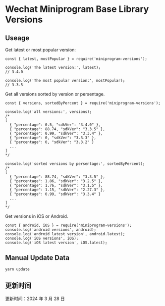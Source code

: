
# Wechat Miniprogram Base Library Versions

## Useage

Get latest or most popular version:

```;
const { latest, mostPopular } = require('miniprogram-versions');

console.log('The latest version:', latest);
// 3.4.0

console.log('The most popular version:', mostPopular);
// 3.3.5

```

Get all versions sorted by version or persentage.

```
const { versions, sortedByPercent } = require('miniprogram-versions');

console.log('all versions:', versions);
/*
[
  { "percentage": 0.5, "sdkVer": "3.4.0" },
  { "percentage": 88.74, "sdkVer": "3.3.5" },
  { "percentage": 0.99, "sdkVer": "3.3.4" },
  { "percentage": 0, "sdkVer": "3.3.3" },
  { "percentage": 0, "sdkVer": "3.3.2" }
  ...
]
*/

console.log('sorted versions by persentage:', sortedByPercent);
/*
[
  { "percentage": 88.74, "sdkVer": "3.3.5" },
  { "percentage": 1.86, "sdkVer": "3.2.5" },
  { "percentage": 1.76, "sdkVer": "3.1.5" },
  { "percentage": 1.15, "sdkVer": "2.27.3" },
  { "percentage": 0.99, "sdkVer": "3.3.4" }
  ...
]
*/
```

Get versions in iOS or Android.

```
const { android, iOS } = require('miniprogram-versions');
console.log('android versions', android);
console.log('android latest version', android.latest);
console.log('iOS versions', iOS);
console.log('iOS latest version', iOS.latest);
```

## Manual Update Data

```
yarn update
```

## 更新时间

更新时间：2024 年 3 月 28 日
